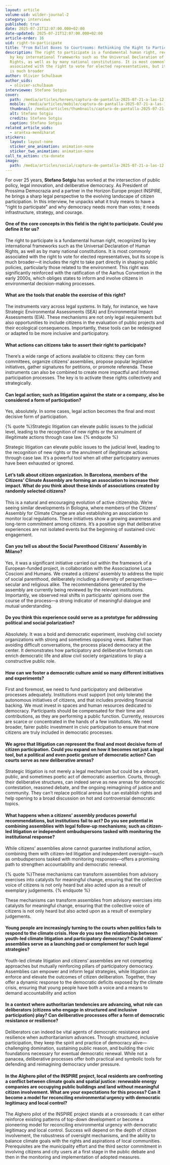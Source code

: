 ```yaml
---
layout: article
volume-uid: wilder-journal-2
category: interviews
published: true
date: 2025-07-21T12:07:00.000+02:00
date-updated: 2025-07-21T12:07:00.000+02:00
article-order: 16
uid: right-to-participate
title: "From Ballot Boxes to Courtrooms: Rethinking the Right to Participate"
description: The right to participate is a fundamental human right, recognized
  by key international frameworks such as the Universal Declaration of Human
  Rights, as well as by many national constitutions. It is most commonly
  associated with the right to vote for elected representatives, but its scope
  is much broader
author: Olivier Schulbaum
author_uids:
  - olivier-schulbaum
interviewee: Stefano Sotgiu
cover:
  path: /media/articles/heroes/captura-de-pantalla-2025-07-21-a-las-12.12.39.png
  mobile: /media/articles/mobile/captura-de-pantalla-2025-07-21-a-las-12.12.39.png
  thumbnail: /media/articles/thumbnails/captura-de-pantalla-2025-07-21-a-las-12.12.39.png
  alt: Stefano Sotgiu
  credits: Stefano Sotgiu
  caption: Stefano Sotgiu
related_article_uids:
  - arantxa-mendiharat
stickers:
  layout: layout-none
  sticker_one_animation: animation-none
  sticker_two_animation: animation-none
call_to_action: cta-donate
image:
  path: /media/articles/social/captura-de-pantalla-2025-07-21-a-las-12.12.39.png
---
```

For over 25 years, **Stefano Sotgiu** has worked at the intersection of public policy, legal innovation, and deliberative democracy. As President of Prossima Democrazia and a partner in the Horizon Europe project INSPIRE, he brings a sharp legal perspective to the evolving landscape of citizen participation. In this interview, he unpacks what it truly means to have a “right to participate” and why democracy needs more than votes; it needs infrastructure, strategy, and courage.

#### **One of the core concepts in this field is the right to participate. Could you define it for us?** 

The right to participate is a fundamental human right, recognized by key international frameworks such as the Universal Declaration of Human Rights, as well as by many national constitutions. It is most commonly associated with the right to vote for elected representatives, but its scope is much broader—it includes the right to take part directly in shaping public policies, particularly those related to the environment. This right was significantly reinforced with the ratification of the Aarhus Convention in the early 2000s, which obliges states to inform and involve citizens in environmental decision-making processes.

#### **What are the tools that enable the exercise of this right?**  

The instruments vary across legal systems. In Italy, for instance, we have Strategic Environmental Assessments (SEA) and Environmental Impact Assessments (EIA). These mechanisms are not only legal requirements but also opportunities to include citizens in the evaluation of public projects and their ecological consequences. Importantly, these tools can be redesigned or adapted to be more inclusive and participatory.

#### **What actions can citizens take to assert their right to participate?** 

There’s a wide range of actions available to citizens: they can form committees, organize citizens’ assemblies, propose popular legislative initiatives, gather signatures for petitions, or promote referenda. These instruments can also be combined to create more impactful and informed participation processes. The key is to activate these rights collectively and strategically.

#### **Can legal action; such as litigation against the state or a company, also be considered a form of participation?** 

Yes, absolutely. In some cases, legal action becomes the final and most decisive form of participation. 

{% quote %}Strategic litigation can elevate public issues to the judicial level, leading to the recognition of new rights or the annulment of illegitimate actions through case law. {% endquote %}

Strategic litigation can elevate public issues to the judicial level, leading to the recognition of new rights or the annulment of illegitimate actions through case law. It’s a powerful tool when all other participatory avenues have been exhausted or ignored.

#### **Let’s talk about citizen organization. In Barcelona, members of the Citizens’ Climate Assembly are forming an association to increase their impact. What do you think about these kinds of associations created by randomly selected citizens?** 

This is a natural and encouraging evolution of active citizenship. We’re seeing similar developments in Bologna, where members of the Citizens’ Assembly for Climate Change are also establishing an association to monitor local regulations. These initiatives show a growing awareness and long-term commitment among citizens. It’s a positive sign that deliberative experiences are not isolated events but the beginning of sustained civic engagement.

#### **Can you tell us about the Social Parenthood Citizens’ Assembly in Milano?** 

Yes, it was a significant initiative carried out within the framework of a European-funded project, in collaboration with the Associazione Luca Coscioni and Humans. We created a citizens’ assembly to address the topic of social parenthood, deliberately including a diversity of perspectives—secular and religious alike. The recommendations generated by the assembly are currently being reviewed by the relevant institutions. Importantly, we observed real shifts in participants’ opinions over the course of the process—a strong indicator of meaningful dialogue and mutual understanding.

#### **Do you think this experience could serve as a prototype for addressing political and social polarization?** 

Absolutely. It was a bold and democratic experiment, involving civil society organizations with strong and sometimes opposing views. Rather than avoiding difficult conversations, the process placed democracy at the center. It demonstrates how participatory and deliberative formats can enrich democratic life and allow civil society organizations to play a constructive public role.

#### **How can we foster a democratic culture amid so many different initiatives and experiments?** 

First and foremost, we need to fund participatory and deliberative processes adequately. Institutions must support (not only tolerate) the autonomous initiatives of citizens, and that includes providing financial backing. We must invest in spaces and human resources dedicated to democracy. Participants should be compensated for their time and contributions, as they are performing a public function. Currently, resources are scarce or concentrated in the hands of a few institutions. We need broader, fairer public investment in civic participation to ensure that more citizens are truly included in democratic processes.

#### **We agree that litigation can represent the final and most decisive form of citizen participation. Could you expand on how it becomes not just a legal tool, but a political and even poetic gesture of democratic action? Can courts serve as new deliberative arenas?**

Strategic litigation is not merely a legal mechanism but could be a vibrant, public, and sometimes poetic act of democratic assertion. Courts, through their deliberative structures, can indeed serve as new arenas for democratic contestation, reasoned debate, and the ongoing reimagining of justice and community. They can’t replace political arenas but can establish rights and help opening to a broad discussion on hot and controversial democratic topics.

#### **What happens when a citizens’ assembly produces powerful recommendations, but institutions fail to act? Do you see potential in combining assemblies with legal follow-up mechanisms; such as citizen-led litigation or independent ombudspersons tasked with monitoring the institutional response?**

While citizens’ assemblies alone cannot guarantee institutional action, combining them with citizen-led litigation and independent oversight—such as ombudspersons tasked with monitoring responses—offers a promising path to strengthen accountability and democratic renewal. 

{% quote %}These mechanisms can transform assemblies from advisory exercises into catalysts for meaningful change, ensuring that the collective voice of citizens is not only heard but also acted upon as a result of exemplary judgements. {% endquote %}

These mechanisms can transform assemblies from advisory exercises into catalysts for meaningful change, ensuring that the collective voice of citizens is not only heard but also acted upon as a result of exemplary judgements. 

#### **Young people are increasingly turning to the courts when politics fails to respond to the climate crisis. How do you see the relationship between youth-led climate litigation and participatory democracy? Could citizens’ assemblies serve as a launching pad or complement for such legal strategies?**

Youth-led climate litigation and citizens’ assemblies are not competing approaches but mutually reinforcing pillars of participatory democracy. Assemblies can empower and inform legal strategies, while litigation can enforce and elevate the outcomes of citizen deliberation. Together, they offer a dynamic response to the democratic deficits exposed by the climate crisis, ensuring that young people have both a voice and a means to demand accountability and action

#### **In a context where authoritarian tendencies are advancing, what role can deliberators (citizens who engage in structured and inclusive participation) play? Can deliberative processes offer a form of democratic resistance or resilience?**

Deliberators can indeed be vital agents of democratic resistance and resilience when authoritarianism advances. Through structured, inclusive participation, they keep the spirit and practice of democracy alive—challenging domination, sustaining public reason, and building the civic foundations necessary for eventual democratic renewal. While not a panacea, deliberative processes offer both practical and symbolic tools for defending and reimagining democracy under pressure.

#### **In the Alghero pilot of the INSPIRE project, local residents are confronting a conflict between climate goals and spatial justice: renewable energy companies are occupying public buildings and land without meaningful citizen involvement. What are your expectations for this process? Can it become a model for reconciling environmental urgency with democratic legitimacy and local control?**

The Alghero pilot of the INSPIRE project stands at a crossroads: it can either reinforce existing patterns of top-down development or become a pioneering model for reconciling environmental urgency with democratic legitimacy and local control. Success will depend on the depth of citizen involvement, the robustness of oversight mechanisms, and the ability to balance climate goals with the rights and aspirations of local communities. Prerequisites are the municipality effort and the third sector commitment in involving citizens and city users at a first stage in the public debate and then in the monitoring and implementation of adopted measures.
